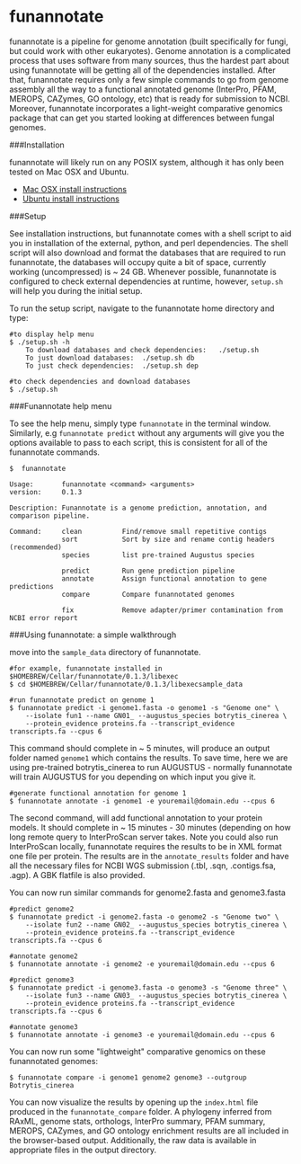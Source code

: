 # funannotate

funannotate is a pipeline for genome annotation (built specifically for fungi, but could work with other eukaryotes).  Genome annotation is a complicated process that uses software from many sources, thus the hardest part about using funannotate will be getting all of the dependencies installed.  After that, funannotate requires only a few simple commands to go from genome assembly all the way to a functional annotated genome (InterPro, PFAM, MEROPS, CAZymes, GO ontology, etc) that is ready for submission to NCBI.  Moreover, funannotate incorporates a light-weight comparative genomics package that can get you started looking at differences between fungal genomes.

###Installation

funannotate will likely run on any POSIX system, although it has only been tested on Mac OSX and Ubuntu.

* [Mac OSX install instructions](docs/mac_install.md)
* [Ubuntu install instructions](docs/ubuntu_install.md)

###Setup

See installation instructions, but funannotate comes with a shell script to aid you in installation of the external, python, and perl dependencies.  The shell script will also download and format the databases that are required to run funannotate, the databases will occupy quite a bit of space, currently working (uncompressed) is ~ 24 GB.  Whenever possible, funannotate is configured to check external dependencies at runtime, however, `setup.sh` will help you during the initial setup.

To run the setup script, navigate to the funannotate home directory and type:
```
#to display help menu
$ ./setup.sh -h
    To download databases and check dependencies:   ./setup.sh
    To just download databases:  ./setup.sh db
    To just check dependencies:  ./setup.sh dep

#to check dependencies and download databases
$ ./setup.sh
```

###Funannotate help menu

To see the help menu, simply type `funannotate` in the terminal window.  Similarly, e.g `funannotate predict` without any arguments will give you the options available to pass to each script, this is consistent for all of the funannotate commands.
```
$  funannotate

Usage:       funannotate <command> <arguments>
version:     0.1.3

Description: Funannotate is a genome prediction, annotation, and comparison pipeline.
    
Command:     clean          Find/remove small repetitive contigs
             sort           Sort by size and rename contig headers (recommended)
             species        list pre-trained Augustus species
             
             predict        Run gene prediction pipeline
             annotate       Assign functional annotation to gene predictions
             compare        Compare funannotated genomes
             
             fix            Remove adapter/primer contamination from NCBI error report          
```

###Using funannotate: a simple walkthrough

move into the `sample_data` directory of funannotate.

```
#for example, funannotate installed in $HOMEBREW/Cellar/funannotate/0.1.3/libexec
$ cd $HOMEBREW/Cellar/funannotate/0.1.3/libexecsample_data

#run funannotate predict on genome 1
$ funannotate predict -i genome1.fasta -o genome1 -s "Genome one" \
    --isolate fun1 --name GN01_ --augustus_species botrytis_cinerea \
    --protein_evidence proteins.fa --transcript_evidence transcripts.fa --cpus 6
```
This command should complete in ~ 5 minutes, will produce an output folder named `genome1` which contains the results.  To save time, here we are using pre-trained botrytis_cinerea to run AUGUSTUS - normally funannotate will train AUGUSTUS for you depending on which input you give it.  

```
#generate functional annotation for genome 1
$ funannotate annotate -i genome1 -e youremail@domain.edu --cpus 6
```
The second command, will add functional annotation to your protein models.  It should complete in ~ 15 minutes - 30 minutes (depending on how long remote query to InterProScan server takes.  Note you could also run InterProScan locally, funannotate requires the results to be in XML format one file per protein.  The results are in the `annotate_results` folder and have all the necessary files for NCBI WGS submission (.tbl, .sqn, .contigs.fsa, .agp).  A GBK flatfile is also provided.

You can now run similar commands for genome2.fasta and genome3.fasta
```
#predict genome2
$ funannotate predict -i genome2.fasta -o genome2 -s "Genome two" \
    --isolate fun2 --name GN02_ --augustus_species botrytis_cinerea \
    --protein_evidence proteins.fa --transcript_evidence transcripts.fa --cpus 6
    
#annotate genome2
$ funannotate annotate -i genome2 -e youremail@domain.edu --cpus 6

#predict genome3
$ funannotate predict -i genome3.fasta -o genome3 -s "Genome three" \
    --isolate fun3 --name GN03_ --augustus_species botrytis_cinerea \
    --protein_evidence proteins.fa --transcript_evidence transcripts.fa --cpus 6

#annotate genome3
$ funannotate annotate -i genome3 -e youremail@domain.edu --cpus 6
```

You can now run some "lightweight" comparative genomics on these funannotated genomes:

```
$ funannotate compare -i genome1 genome2 genome3 --outgroup Botrytis_cinerea
```

You can now visualize the results by opening up the `index.html` file produced in the `funannotate_compare` folder.  A phylogeny inferred from RAxML, genome stats, orthologs, InterPro summary, PFAM summary, MEROPS, CAZymes, and GO ontology enrichment results are all included in the browser-based output.  Additionally, the raw data is available in appropriate files in the output directory.